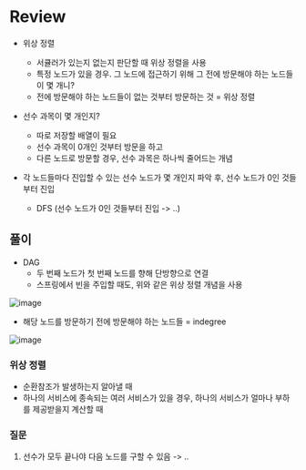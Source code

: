 # Review
- 위상 정렬
  - 서큘러가 있는지 없는지 판단할 때 위상 정렬을 사용
  - 특정 노드가 있을 경우. 그 노드에 접근하기 위해 그 전에 방문해야 하는 노드들이 몇 개니?
  - 전에 방문해야 하는 노드들이 없는 것부터 방문하는 것 = 위상 정렬

- 선수 과목이 몇 개인지?
  - 따로 저장할 배열이 필요
  - 선수 과목이 0개인 것부터 방문을 하고
  - 다른 노드로 방문할 경우, 선수 과목은 하나씩 줄어드는 개념

- 각 노드들마다 진입할 수 있는 선수 노드가 몇 개인지 파악 후, 선수 노드가 0인 것들부터 진입
  - DFS (선수 노드가 0인 것들부터 진입 -> ..)
 
## 풀이

- DAG
  - 두 번째 노드가 첫 번째 노드를 향해 단방향으로 연결
  - 스프링에서 빈을 주입할 때도, 위와 같은 위상 정렬 개념을 사용

![image](https://github.com/eunbileeme/algorithm/assets/103405457/b759cb0e-b9ac-4c54-a19f-011b70fbb103)

- 해당 노드를 방문하기 전에 방문해야 하는 노드들 = indegree

![image](https://github.com/eunbileeme/algorithm/assets/103405457/06f062e1-4e0f-4ef9-bb9a-407a3ce62c4a)

### 위상 정렬

- 순환참조가 발생하는지 알아낼 때
- 하나의 서비스에 종속되는 여러 서비스가 있을 경우, 하나의 서비스가 얼마나 부하를 제공받을지 계산할 때

### 질문

1. 선수가 모두 끝나야 다음 노드를 구할 수 있음 -> ..
